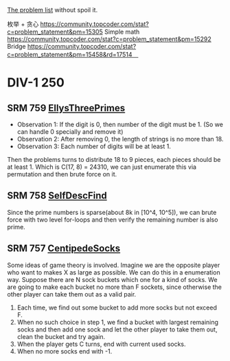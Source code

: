 [The problem list](https://www.topcoder.com/tc?module=MatchList) without spoil it. 

枚举 + 贪心 https://community.topcoder.com/stat?c=problem_statement&pm=15305
Simple math https://community.topcoder.com/stat?c=problem_statement&pm=15292
Bridge https://community.topcoder.com/stat?c=problem_statement&pm=15458&rd=17514　

# DIV-1 250 
## SRM 759 [EllysThreePrimes](https://community.topcoder.com/stat?c=problem_statement&pm=15458&rd=17514)

* Observation 1: If the digit is 0, then number of the digit must be 1. (So we can handle 0 specially and remove it)
* Observation 2: After removing 0, the length of strings is no more than 18. 
* Observation 3: Each number of digits will be at least 1.

Then the problems turns to distribute 18 to 9 pieces, each pieces should be at least 1. Which is C(17, 8) = 24310, we can just enumerate this via permutation and then brute force on it.

## SRM 758 [SelfDescFind](https://community.topcoder.com/stat?c=problem_statement&pm=15436&rd=17531)
Since the prime numbers is sparse(about 8k in [10^4, 10^5]), we can brute force with two level for-loops and then verify the remaining number is also prime.

## SRM 757 [CentipedeSocks](https://community.topcoder.com/stat?c=problem_statement&pm=15445&rd=17496)
Some ideas of game theory is involved. Imagine we are the opposite player who want to makes X as large as possible. We can do this in a enumeration way. Suppose there are N sock buckets which one for a kind of socks. We are going to make each bucket no more than F sockets, since otherwise the other player can take them out as a valid pair. 

1. Each time, we find out some bucket to add more socks but not exceed F.
2. When no such choice in step 1, we find a bucket with largest remaining socks and then add one sock and let the other player to take them out, clean the bucket and try again.
3. When the player gets C turns, end with current used socks.
4. When no more socks end with -1.

